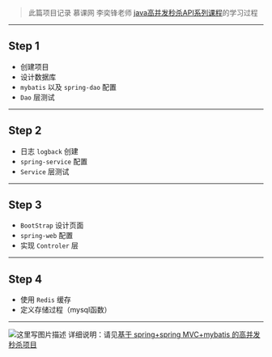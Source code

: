 > 此篇项目记录 慕课网 李奕锋老师 [java高并发秒杀API系列课程](https://www.imooc.com/u/2145618/courses?sort=publish)的学习过程

----------


## Step 1

 - 创建项目
 - 设计数据库
 - `mybatis` 以及 `spring-dao` 配置
 - `Dao` 层测试

----------


## Step 2
 - 日志 `logback` 创建
 - `spring-service` 配置
 - `Service` 层测试
----------


## Step 3

 - `BootStrap` 设计页面
 - `spring-web` 配置
 - 实现 `Controler` 层

----------


## Step 4

 - 使用 `Redis` 缓存
 - 定义存储过程（mysql函数）

----------
![这里写图片描述](https://img-blog.csdn.net/2018062822033046?watermark/2/text/aHR0cHM6Ly9ibG9nLmNzZG4ubmV0L3poYWlheDY3Mg==/font/5a6L5L2T/fontsize/400/fill/I0JBQkFCMA==/dissolve/70)
详细说明：请见[基于 spring+spring MVC+mybatis 的高并发秒杀项目](https://blog.csdn.net/zhaiax672/article/details/80839305)
